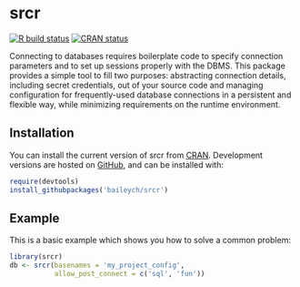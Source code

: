 
<!-- README.md is generated from README.Rmd. Please edit that file -->

# srcr

<!-- badges: start -->

[![R build
status](https://github.com/baileych/srcr/workflows/R-CMD-check/badge.svg)](https://github.com/baileych/srcr/actions)
[![CRAN
status](https://www.r-pkg.org/badges/version/srcr)](https://CRAN.R-project.org/package=srcr)
<!-- badges: end -->

Connecting to databases requires boilerplate code to specify connection
parameters and to set up sessions properly with the DBMS. This package
provides a simple tool to fill two purposes: abstracting connection
details, including secret credentials, out of your source code and
managing configuration for frequently-used database connections in a
persistent and flexible way, while minimizing requirements on the
runtime environment.

## Installation

You can install the current version of srcr from
[CRAN](https://cran.r-project.org/package=srcr). Development versions
are hosted on [GitHub](https://github.com/baileych/srcr), and can be
installed with:

``` r
require(devtools)
install_githubpackages('baileych/srcr')
```

## Example

This is a basic example which shows you how to solve a common problem:

``` r
library(srcr)
db <- srcr(basenames = 'my_project_config',
           allow_post_connect = c('sql', 'fun'))
```
